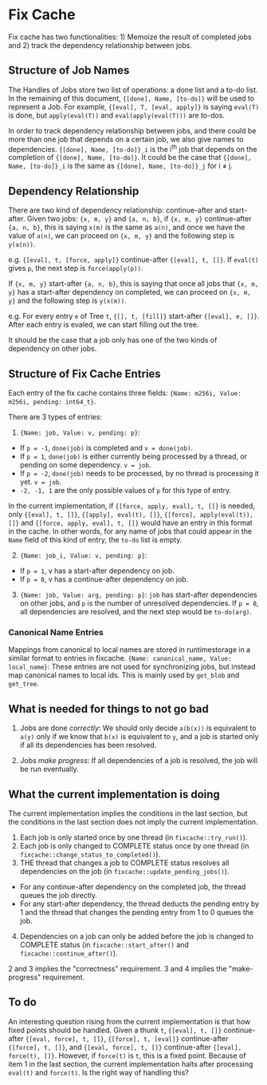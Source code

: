 # Fix Cache
Fix cache has two functionalities: 1) Memoize the result of completed jobs and
2) track the dependency relationship between jobs.

## Structure of Job Names
The Handles of Jobs store two list of operations: a done list and a to-do list.
In the remaining of this document, `{[done], Name, [to-do]}` will be used to
represent a Job. For example, `{[eval], T, [eval, apply]}` is saying `eval(T)`
is done, but `apply(eval(T))` and `eval(apply(eval(T)))` are to-dos.

In order to track dependency relationship between jobs, and there could be more
than one job that depends on a certain job, we also give names to dependencies.
`{[done], Name, [to-do]}_i` is the i<sup>th</sup> job that depends
on the completion of `{[done], Name, [to-do]}`. It could be the case that
`{[done], Name, [to-do]}_i` is the same as `{[done], Name, [to-do]}_j` for i $\neq$ j.

## Dependency Relationship
There are two kind of dependency relationship: continue-after and start-after.
Given two jobs: `{x, m, y}` and `{a, n, b}`, if `{x, m, y}` continue-after
`{a, n, b}`, this is saying `x(m)` is the same as `a(n)`, and once we have the
value of `a(n)`, we can proceed on `{x, m, y}` and the following step is `y(a(n))`.

e.g. `{[eval], t, [force, apply]}` continue-after `{[eval], t, []}`. If `eval(t)`
gives `p`, the next step is `force(apply(p))`.

If `{x, m, y}` start-after `{a, n, b}`, this is saying that once all jobs
that `{x, m, y}` has a start-after dependency on completed, we can proceed on
`{x, m, y}` and the following step is `y(x(m))`.

e.g. For every entry `e` of Tree `t`, `{[], t, [fill]}` start-after `{[eval], e, []}`.
After each entry is evaled, we can start filling out the tree.

It should be the case that a job only has one of the two kinds of dependency on other jobs.

## Structure of Fix Cache Entries
Each entry of the fix cache contains three fields: `{Name: m256i, Value: m256i, pending: int64_t}`.

There are 3 types of entries:
1. `{Name: job, Value: v, pending: p}`:
- If `p = -1`, `done(job)` is completed and `v = done(job)`.
- If `p = 1`, `done(job)` is either currently being processed by a thread, or pending on
  some dependency. `v = job`.
- If `p = -2`, `done(job)` needs to be processed, by no thread is processing it
  yet. `v = job`.
- `-2, -1, 1` are the only possible values of `p` for this type of entry.

In the current implementation, if `{[force, apply, eval], t, []}` is needed, only 
`{[eval], t, []}`, `{[apply], eval(t), []}`, `{[force], apply(eval(t)), []}` and
`{[force, apply, eval], t, []}` would have an entry in this format in the
cache. In other words, for any name of jobs that could appear in the `Name`
field of this kind of entry, the `to-do` list is empty.

2. `{Name: job_i, Value: v, pending: p}`:
- If `p = 1`, v has a start-after dependency on job.
- If `p = 0`, v has a continue-after dependency on job.

3. `{Name: job, Value: arg, pending: p}`:
`job` has start-after dependencies on other jobs, and `p` is the number of
unresolved dependencies. If `p = 0`, all dependencies are resolved, and the
next step would be `to-do(arg)`.

### Canonical Name Entries
Mappings from canonical to local names are stored in runtimestorage in a similar 
format to entries in fixcache.
`{Name: canonical_name, Value: local_name}`:
These entries are not used for synchronizing jobs, but instead map canonical
names to local ids. This is mainly used by `get_blob` and `get_tree`.

## What is needed for things to not go bad
1. Jobs are done *correctly*: We should only decide `a(b(x))` is equivalent to
   `a(y)` only if we know that `b(x)` is equivalent to `y`, and a job is started
   only if all its dependencies has been resolved.

2. Jobs *make progress*: If all dependencies of a job is resolved, the job will
   be run eventually.

## What the current implementation is doing
The current implementation implies the conditions in the last section, but the
conditions in the last section does not imply the current implementation.
1. Each job is only started once by one thread (in `fixcache::try_run()`).
2. Each job is only changed to COMPLETE status once by one thread (in
   `fixcache::change_status_to_completed()`).
3. THE thread that changes a job to COMPLETE status resolves all dependencies on
   the job (in `fixcache::update_pending_jobs()`).
* For any continue-after dependency on the completed job, the thread queues the
  job directly.
* For any start-after dependency, the thread deducts the pending entry by 1 and
  the thread that changes the pending entry from 1 to 0 queues the job.
4. Dependencies on a job can only be added before the job is changed to COMPLETE
   status (in `fixcache::start_after()` and `fixcache::continue_after()`).

2 and 3 implies the "correctness" requirement. 3 and 4 implies the
"make-progress" requirement.

## To do 
An interesting question rising from the current implementation is that how fixed
points should be handled. Given a thunk `t`, `{[eval], t, []}` 
continue-after `{[eval, force], t, []}`, `{[force], t, [eval]}` continue-after 
`{[force], t, []}`, and `{[eval, force], t, []}` continue-after `{[eval], force(t), []}`.
However, if `force(t)` is `t`, this is a fixed point. Because of item 1 in the
last section, the current implementation halts after processing `eval(t)` and
`force(t)`. Is the right way of handling this?
